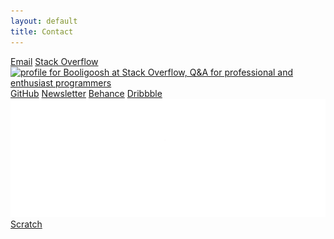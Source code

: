 ```yaml
---
layout: default
title: Contact
---
```

<div class="contact-cards-container">
    <a class="contact-card" href="mailto:{{site.email}}"><i class="fa fa-envelope" aria-hidden="true"></i><span>Email</span></a>
    <!--<a class="contact-card" href="{{site.outlink}}{{site.zazzle.store}}"><img src="/public/img/contact-icons/zazzle-logo-circle.svg" alt="Zazzle logo" class="noselect"><span>Zazzle store</span></a>-->
    <a class="contact-card" href="{{site.contact.stackoverflow}}"><i class="fa fa-stack-overflow" aria-hidden="true"></i><span class="with-hover-content">Stack Overflow<img src="https://stackoverflow.com/users/flair/5374560.png?theme=clean" width="208" height="58" alt="profile for Booligoosh at Stack Overflow, Q&amp;A for professional and enthusiast programmers" title="profile for Booligoosh at Stack Overflow, Q&amp;A for professional and enthusiast programmers" class="hover-content noselect"></span></a>
    <a class="contact-card" href="{{site.outlink}}{{site.contact.github}}"><i class="fa fa-github" aria-hidden="true"></i><span>GitHub</span></a>
    <a class="contact-card" href="{{site.outlink}}{{site.newsletter}}"><i class="fa fa-newspaper-o" aria-hidden="true"></i><span>Newsletter</span></a>
    <a class="contact-card" href="{{site.contact.behance}}"><i class="fa fa-behance" aria-hidden="true"></i><span>Behance</span></a>
    <a class="contact-card" href="{{site.contact.dribbble}}"><i class="fa fa-dribbble" aria-hidden="true"></i><span>Dribbble</span></a>
    <a class="contact-card" href="{{site.outlink}}{{site.contact.scratch}}"><img src="/img/contact-icons/scratch.png" alt="Scratch" class="noselect"><span>Scratch</span></a>
    <!--
    NO ACCOUNT ON THESE, maybe in future...
    
    <a class="contact-card" href="{{site.contact.twitter}}"><i class="fa fa-twitter" aria-hidden="true"></i><span>Twitter</span></a>
    <a class="contact-card" href="{{site.contact.facebook}}"><i class="fa fa-facebook-square" aria-hidden="true"></i><span>Facebook</span></a>
    <a class="contact-card" href="{{site.contact.instagram}}"><i class="fa fa-instagram" aria-hidden="true"></i><span>Instagram</span></a>
    <a class="contact-card" href="{{site.contact.youtube}}"><i class="fa fa-youtube" aria-hidden="true"></i><span>YouTube</span></a>
    <a class="contact-card" href="{{site.contact.paypal}}"><i class="fa fa-paypal" aria-hidden="true"></i><span>PayPal</span></a>
    -->
</div>